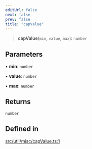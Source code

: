 ```yaml
---
editUrl: false
next: false
prev: false
title: "capValue"
---
```


> **capValue**(`min`, `value`, `max`): `number`

## Parameters

• **min**: `number`

• **value**: `number`

• **max**: `number`

## Returns

`number`

## Defined in

[src/util/misc/capValue.ts:1](https://github.com/fabricjs/fabric.js/blob/c093e29e73123dafcfa091ff4d5e04e690bb796e/src/util/misc/capValue.ts#L1)
